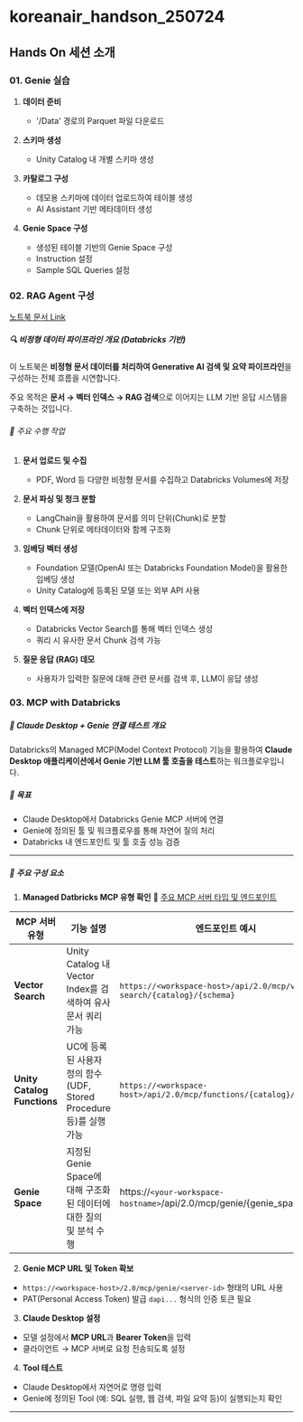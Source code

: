 # koreanair_handson_250724

## Hands On 세션 소개

### 01. Genie 실습

1. **데이터 준비**

   - '/Data' 경로의 Parquet 파일 다운로드
2. **스키마 생성**

   - Unity Catalog 내 개별 스키마 생성
3. **카탈로그 구성**

   - 데모용 스키마에 데이터 업로드하여 테이블 생성
   - AI Assistant 기반 메타데이터 생성
4. **Genie Space 구성**

   - 생성된 테이블 기반의 Genie Space 구성
   - Instruction 설정
   - Sample SQL Queries 설정

### 02. RAG Agent 구성

[노트북 문서 Link](https://docs.databricks.com/aws/en/notebooks/source/generative-ai/unstructured-data-pipeline.html)

##### 🔍 비정형 데이터 파이프라인 개요 (Databricks 기반)

이 노트북은 **비정형 문서 데이터를 처리하여 Generative AI 검색 및 요약 파이프라인**을 구성하는 전체 흐름을 시연합니다.

주요 목적은 **문서 → 벡터 인덱스 → RAG 검색**으로 이어지는 LLM 기반 응답 시스템을 구축하는 것입니다.

###### 📌 주요 수행 작업

1. **문서 업로드 및 수집**

   - PDF, Word 등 다양한 비정형 문서를 수집하고 Databricks Volumes에 저장
2. **문서 파싱 및 청크 분할**

   - LangChain을 활용하여 문서를 의미 단위(Chunk)로 분할
   - Chunk 단위로 메타데이터와 함께 구조화
3. **임베딩 벡터 생성**

   - Foundation 모델(OpenAI 또는 Databricks Foundation Model)을 활용한 임베딩 생성
   - Unity Catalog에 등록된 모델 또는 외부 API 사용
4. **벡터 인덱스에 저장**

   - Databricks Vector Search를 통해 벡터 인덱스 생성
   - 쿼리 시 유사한 문서 Chunk 검색 가능
5. **질문 응답 (RAG) 데모**

   - 사용자가 입력한 질문에 대해 관련 문서를 검색 후, LLM이 응답 생성

### 03. MCP with Databricks

##### 🧠 Claude Desktop + Genie 연결 테스트 개요

Databricks의 Managed MCP(Model Context Protocol) 기능을 활용하여 **Claude Desktop 애플리케이션에서 Genie 기반 LLM 툴 호출을 테스트**하는 워크플로우입니다.

##### 🎯 목표

- Claude Desktop에서 Databricks Genie MCP 서버에 연결
- Genie에 정의된 툴 및 워크플로우를 통해 자연어 질의 처리
- Databricks 내 엔드포인트 및 툴 호출 성능 검증

---

##### 📌 주요 구성 요소

1. **Managed Datbricks MCP 유형 확인**
   🔗 [주요 MCP 서버 타입 및 엔드포인트](https://docs.databricks.com/aws/en/generative-ai/mcp#managed-mcp-servers) 

| MCP 서버 유형                     | 기능 설명                                                          | 엔드포인트 예시                                                           |
| --------------------------------- | ------------------------------------------------------------------ | ------------------------------------------------------------------------- |
| **Vector Search**           | Unity Catalog 내 Vector Index를 검색하여 유사 문서 쿼리 가능       | `https://<workspace-host>/api/2.0/mcp/vector-search/{catalog}/{schema}` |
| **Unity Catalog Functions** | UC에 등록된 사용자 정의 함수(UDF, Stored Procedure 등)를 실행 가능 | `https://<workspace-host>/api/2.0/mcp/functions/{catalog}/{schema}`     |
| **Genie Space**             | 지정된 Genie Space에 대해 구조화된 데이터에 대한 질의 및 분석 수행 | https://`<your-workspace-hostname>`/api/2.0/mcp/genie/{genie_space_id}  |

2. **Genie MCP URL 및 Token 확보**

- `https://<workspace-host>/2.0/mcp/genie/<server-id>` 형태의 URL 사용
- PAT(Personal Access Token) 발급 `dapi...` 형식의 인증 토큰 필요

3. **Claude Desktop 설정**

- 모델 설정에서 **MCP URL**과 **Bearer Token**을 입력
- 클라이언트 → MCP 서버로 요청 전송되도록 설정

4. **Tool 테스트**

- Claude Desktop에서 자연어로 명령 입력
- Genie에 정의된 Tool (예: SQL 실행, 웹 검색, 파일 요약 등)이 실행되는지 확인

---
